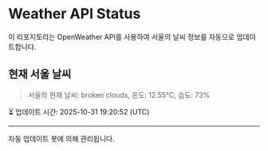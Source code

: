 
# Weather API Status

이 리포지토리는 OpenWeather API를 사용하여 서울의 날씨 정보를 자동으로 업데이트합니다.

## 현재 서울 날씨
> 서울의 현재 날씨: broken clouds, 온도: 12.55°C, 습도: 73%

⏳ 업데이트 시간: 2025-10-31 19:20:52 (UTC)

---
자동 업데이트 봇에 의해 관리됩니다.
